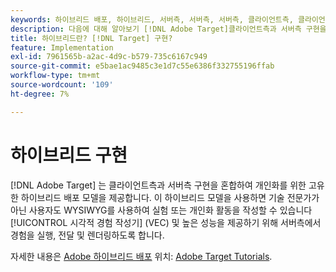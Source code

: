 ```yaml
---
keywords: 하이브리드 배포, 하이브리드, 서버측, 서버측, 서버측, 클라이언트측, 클라이언트측, 클라이언트측, 하이브리드 구현, 하이브리드 배포0
description: 다음에 대해 알아보기 [!DNL Adobe Target]클라이언트측과 서버측 구현을 혼합하여 개인화를 위한 의 고유한 하이브리드 배포 모델.
title: 하이브리드란? [!DNL Target] 구현?
feature: Implementation
exl-id: 7961565b-a2ac-4d9c-b579-735c6167c949
source-git-commit: e5bae1ac9485c3e1d7c55e6386f332755196ffab
workflow-type: tm+mt
source-wordcount: '109'
ht-degree: 7%

---
```


# 하이브리드 구현

[!DNL Adobe Target] 는 클라이언트측과 서버측 구현을 혼합하여 개인화를 위한 고유한 하이브리드 배포 모델을 제공합니다. 이 하이브리드 모델을 사용하면 기술 전문가가 아닌 사용자도 WYSIWYG를 사용하여 실험 또는 개인화 활동을 작성할 수 있습니다 [!UICONTROL 시각적 경험 작성기] (VEC) 및 높은 성능을 제공하기 위해 서버측에서 경험을 실행, 전달 및 렌더링하도록 합니다.

자세한 내용은 [Adobe 하이브리드 배포](https://experienceleague.adobe.com/docs/target-learn/tutorials/implementation/hybrid-deployment.html) 위치: [Adobe Target Tutorials](https://experienceleague.adobe.com/docs/target-learn/tutorials/overview.html?lang=ko-KR).
